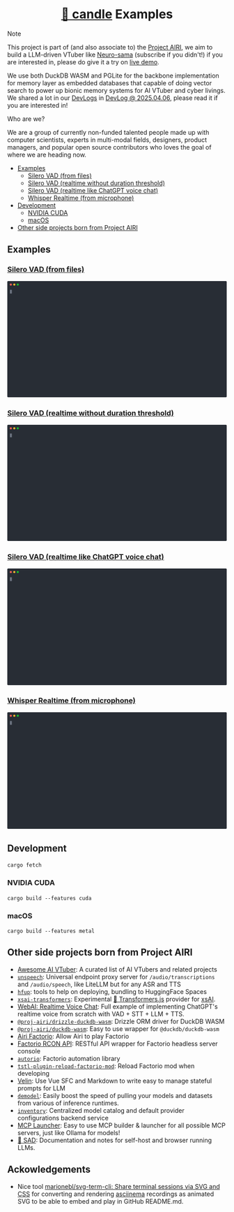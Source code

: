<h1 align="center"><a href="https://github.com/huggingface/candle">🤗 candle</a> Examples</h1>

> [!NOTE]
>
> This project is part of (and also associate to) the [Project AIRI](https://github.com/moeru-ai/airi), we aim to build a LLM-driven VTuber like [Neuro-sama](https://www.youtube.com/@Neurosama) (subscribe if you didn't!) if you are interested in, please do give it a try on [live demo](https://airi.moeru.ai).
>
> We use both DuckDB WASM and PGLite for the backbone implementation for memory layer as embedded databases that capable of doing vector search to power up bionic memory systems for AI VTuber and cyber livings. We shared a lot in our [DevLogs](https://airi.moeru.ai/docs/blog/devlog-20250305/) in [DevLog @ 2025.04.06](https://airi.moeru.ai/docs/blog/devlog-20250406/), please read it if you are interested in!
>
> Who are we?
>
> We are a group of currently non-funded talented people made up with computer scientists, experts in multi-modal fields, designers, product managers, and popular open source contributors who loves the goal of where we are heading now.

- [Examples](#examples)
  - [Silero VAD (from files)](#silero-vad-from-files)
  - [Silero VAD (realtime without duration threshold)](#silero-vad-realtime-without-duration-threshold)
  - [Silero VAD (realtime like ChatGPT voice chat)](#silero-vad-realtime-like-chatgpt-voice-chat)
  - [Whisper Realtime (from microphone)](#whisper-realtime-from-microphone)
- [Development](#development)
  - [NVIDIA CUDA](#nvidia-cuda)
  - [macOS](#macos)
- [Other side projects born from Project AIRI](#other-side-projects-born-from-project-airi)

## Examples

### [Silero VAD (from files)](./apps/silero-vad/README.md)

![](./apps/silero-vad/docs/demo.svg)

### [Silero VAD (realtime without duration threshold)](./apps/silero-vad-realtime-minimum/README.md)

![](./apps/silero-vad-realtime-minimum/docs/demo.svg)

### [Silero VAD (realtime like ChatGPT voice chat)](./apps/silero-vad-realtime/README.md)

![](./apps/silero-vad-realtime/docs/demo.svg)

### [Whisper Realtime (from microphone)](./apps/whisper-realtime/README.md)

![](./apps/whisper-realtime/docs/demo.svg)

## Development

```shell
cargo fetch
```

### NVIDIA CUDA

```
cargo build --features cuda
```

### macOS

```
cargo build --features metal
```

## Other side projects born from Project AIRI

- [Awesome AI VTuber](https://github.com/proj-airi/awesome-ai-vtuber): A curated list of AI VTubers and related projects
- [`unspeech`](https://github.com/moeru-ai/unspeech): Universal endpoint proxy server for `/audio/transcriptions` and `/audio/speech`, like LiteLLM but for any ASR and TTS
- [`hfup`](https://github.com/moeru-ai/hfup): tools to help on deploying, bundling to HuggingFace Spaces
- [`xsai-transformers`](https://github.com/moeru-ai/xsai-transformers): Experimental [🤗 Transformers.js](https://github.com/huggingface/transformers.js) provider for [xsAI](https://github.com/moeru-ai/xsai).
- [WebAI: Realtime Voice Chat](https://github.com/proj-airi/webai-realtime-voice-chat): Full example of implementing ChatGPT's realtime voice from scratch with VAD + STT + LLM + TTS.
- [`@proj-airi/drizzle-duckdb-wasm`](https://github.com/moeru-ai/airi/tree/main/packages/drizzle-duckdb-wasm/README.md): Drizzle ORM driver for DuckDB WASM
- [`@proj-airi/duckdb-wasm`](https://github.com/moeru-ai/airi/tree/main/packages/duckdb-wasm/README.md): Easy to use wrapper for `@duckdb/duckdb-wasm`
- [Airi Factorio](https://github.com/moeru-ai/airi-factorio): Allow Airi to play Factorio
- [Factorio RCON API](https://github.com/nekomeowww/factorio-rcon-api): RESTful API wrapper for Factorio headless server console
- [`autorio`](https://github.com/moeru-ai/airi-factorio/tree/main/packages/autorio): Factorio automation library
- [`tstl-plugin-reload-factorio-mod`](https://github.com/moeru-ai/airi-factorio/tree/main/packages/tstl-plugin-reload-factorio-mod): Reload Factorio mod when developing
- [Velin](https://github.com/luoling8192/velin): Use Vue SFC and Markdown to write easy to manage stateful prompts for LLM
- [`demodel`](https://github.com/moeru-ai/demodel): Easily boost the speed of pulling your models and datasets from various of inference runtimes.
- [`inventory`](https://github.com/moeru-ai/inventory): Centralized model catalog and default provider configurations backend service
- [MCP Launcher](https://github.com/moeru-ai/mcp-launcher): Easy to use MCP builder & launcher for all possible MCP servers, just like Ollama for models!
- [🥺 SAD](https://github.com/moeru-ai/sad): Documentation and notes for self-host and browser running LLMs.

## Ackowledgements

- Nice tool [marionebl/svg-term-cli: Share terminal sessions via SVG and CSS](https://github.com/marionebl/svg-term-cli) for converting and rendering [asciinema](https://asciinema.org/) recordings as animated SVG to be able to embed and play in GitHub README.md.
